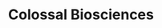 ---
layout: startup_page
title: "Colossal Biosciences"
id: "colossal.com"
permalink: "/colossalbiosciencescolossal.com04242025/"
website: "https://www.colossal.com"
funding_round: "Series C"
funding_amount: "$200M"
investors: "TWG Global"
about: "Colossal Biosciences is the world's first de-extinction company, using genetic engineering to bring extinct species back to life. They also develop technologies for species preservation and human healthcare. Their unique value proposition lies in their innovative approach to combining ancient DNA, genetic engineering, and computational biology."
markets: "Biotechnology, Genetic Engineering, De-extinction, Species Preservation, Biotechnology Research"
hq: "Austin, Texas, United States"
founded_year: "2021"
linkedin: "https://www.linkedin.com/company/itiscolossal/"
twitter: "https://x.com/colossal"
instagram: "https://www.instagram.com/itiscolossal/"
facebook: "https://www.facebook.com/ItIsColossal"
crunchbase: "https://www.crunchbase.com/organization/colossal-biosciences"
pitchbook: "https://pitchbook.com/profiles/company/481220-47"

# SEO Optimization
meta_title: "Colossal Biosciences - Series C Funding ($200M)"
meta_description: "Colossal Biosciences, Colossal Biosciences is the world's first de-extinction company, using genetic engineering to bring extinct species back to life. They also develop te..."
meta_keywords: "Colossal Biosciences, Biotechnology, Genetic Engineering, De-extinction, Species Preservation, Biotechnology Research, Series C funding"
canonical_url: "https://pkprojectstartups.github.io/projectstartups.com/colossalbiosciencescolossal.com04242025/"
---